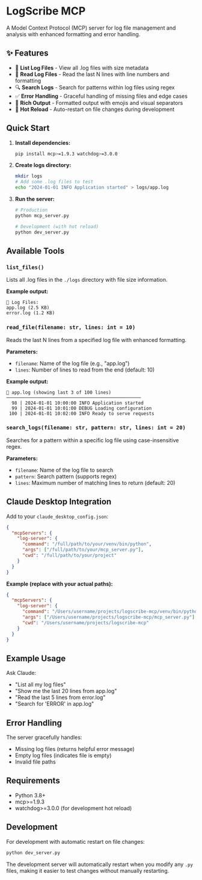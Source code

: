 # LogScribe MCP

A Model Context Protocol (MCP) server for log file management and analysis with enhanced formatting and error handling.

## ✨ Features

- 📁 **List Log Files** - View all .log files with size metadata
- 📖 **Read Log Files** - Read the last N lines with line numbers and formatting
- 🔍 **Search Logs** - Search for patterns within log files using regex
- ✅ **Error Handling** - Graceful handling of missing files and edge cases
- 🎨 **Rich Output** - Formatted output with emojis and visual separators
- 🔧 **Hot Reload** - Auto-restart on file changes during development

## Quick Start

1. **Install dependencies:**
   ```bash
   pip install mcp>=1.9.3 watchdog>=3.0.0
   ```

2. **Create logs directory:**
   ```bash
   mkdir logs
   # Add some .log files to test
   echo "2024-01-01 INFO Application started" > logs/app.log
   ```

3. **Run the server:**
   ```bash
   # Production
   python mcp_server.py
   
   # Development (with hot reload)
   python dev_server.py
   ```

## Available Tools

### `list_files()`
Lists all .log files in the `./logs` directory with file size information.

**Example output:**
```
📁 Log Files:
app.log (2.5 KB)
error.log (1.2 KB)
```

### `read_file(filename: str, lines: int = 10)`
Reads the last N lines from a specified log file with enhanced formatting.

**Parameters:**
- `filename`: Name of the log file (e.g., "app.log")
- `lines`: Number of lines to read from the end (default: 10)

**Example output:**
```
📄 app.log (showing last 3 of 100 lines)
──────────────────────────────────────────────────
  98 | 2024-01-01 10:00:00 INFO Application started
  99 | 2024-01-01 10:01:00 DEBUG Loading configuration
 100 | 2024-01-01 10:02:00 INFO Ready to serve requests
```

### `search_logs(filename: str, pattern: str, lines: int = 20)`
Searches for a pattern within a specific log file using case-insensitive regex.

**Parameters:**
- `filename`: Name of the log file to search
- `pattern`: Search pattern (supports regex)
- `lines`: Maximum number of matching lines to return (default: 20)

## Claude Desktop Integration

Add to your `claude_desktop_config.json`:

```json
{
  "mcpServers": {
    "log-server": {
      "command": "/full/path/to/your/venv/bin/python",
      "args": ["/full/path/to/your/mcp_server.py"],
      "cwd": "/full/path/to/your/project"
    }
  }
}
```

**Example (replace with your actual paths):**
```json
{
  "mcpServers": {
    "log-server": {
      "command": "/Users/username/projects/logscribe-mcp/venv/bin/python",
      "args": ["/Users/username/projects/logscribe-mcp/mcp_server.py"],
      "cwd": "/Users/username/projects/logscribe-mcp"
    }
  }
}
```

## Example Usage

Ask Claude:
- "List all my log files"
- "Show me the last 20 lines from app.log"
- "Read the last 5 lines from error.log"
- "Search for 'ERROR' in app.log"

## Error Handling

The server gracefully handles:
- Missing log files (returns helpful error message)
- Empty log files (indicates file is empty)
- Invalid file paths

## Requirements

- Python 3.8+
- mcp>=1.9.3
- watchdog>=3.0.0 (for development hot reload)

## Development

For development with automatic restart on file changes:
```bash
python dev_server.py
```

The development server will automatically restart when you modify any `.py` files, making it easier to test changes without manually restarting.